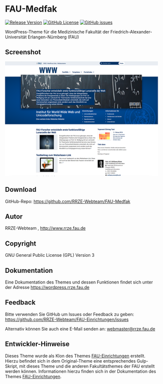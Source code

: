 # FAU-Medfak

[![Release Version](https://img.shields.io/github/v/release/rrze-webteam/FAU-Medfak?label=Release+Version)](https://github.com/rrze-webteam/fau-medfak/releases/) [![GitHub License](https://img.shields.io/github/license/rrze-webteam/fau-medfak?label=Lizenz)](https://github.com/RRZE-Webteam/FAU-Medfak/blob/master/LICENSE) [![GitHub issues](https://img.shields.io/github/issues/rrze-webteam/fau-einrichtungen)](https://github.com/RRZE-Webteam/FAU-Einrichtungen/issues)

WordPress-Theme für die Medizinische Fakultät der Friedrich-Alexander-Universität Erlangen-Nürnberg (FAU)

## Screenshot

![Beispiel Theme Screenshot](screenshot.png)

## Download 

GitHub-Repo: https://github.com/RRZE-Webteam/FAU-Medfak

## Autor 

RRZE-Webteam , http://www.rrze.fau.de

## Copyright

GNU General Public License (GPL) Version 3

## Dokumentation

Eine Dokumentation des Themes und dessen Funktionen findet sich unter der Adresse
https://wordpress.rrze.fau.de  

## Feedback

Bitte verwenden Sie GitHub um Issues oder Feedback zu geben:
 https://github.com/RRZE-Webteam/FAU-Einrichtungen/issues

Alternativ können Sie auch eine E-Mail senden an: 
 webmaster@rrze.fau.de


## Entwickler-Hinweise

Dieses Theme wurde als Klon des Themes [FAU-Einrichtungen](https://github.com/RRZE-Webteam/FAU-Einrichtungen/) erstellt.
Hierzu befindet sich in dem Original-Theme eine entsprechendes Gulp-Skript, mit dieses Theme und die anderen Fakultätsthemes der FAU erstellt werden können.
Informationen hierzu finden sich in der Dokumentation des Themes [FAU-Einrichtungen](https://github.com/RRZE-Webteam/FAU-Einrichtungen/).


